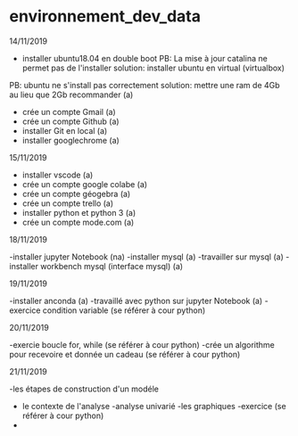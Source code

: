 # environnement_dev_data

14/11/2019

- installer ubuntu18.04 en double boot
PB: La mise à jour catalina ne permet pas de l'installer 
solution: installer ubuntu en virtual (virtualbox) 

PB: ubuntu ne s'install pas correctement 
solution: mettre une ram de 4Gb au lieu que 2Gb recommander (a)

- crée un compte Gmail (a)
- crée un compte Github (a)
- installer Git en local (a)
- installer googlechrome (a)


15/11/2019

- installer vscode (a)
- crée un compte google colabe (a)
- crée un compte géogebra (a)
- crée un compte trello (a)
- installer python et python 3 (a)
- crée un compte mode.com (a)

18/11/2019

-installer jupyter Notebook (na)
-installer mysql (a)
-travailler sur mysql (a)
-installer workbench mysql (interface mysql) (a)

19/11/2019

-installer anconda (a)
-travaillé avec python sur jupyter Notebook (a)
-exercice condition variable (se référer à cour python)

20/11/2019

-exercie boucle for, while (se référer à cour python)
-crée un algorithme pour recevoire et donnée un cadeau (se référer à cour python)

21/11/2019

-les étapes de construction d'un modéle 
- le contexte de l'analyse
	-analyse univarié
-les graphiques
-exercice (se référer à cour python)
-
 


